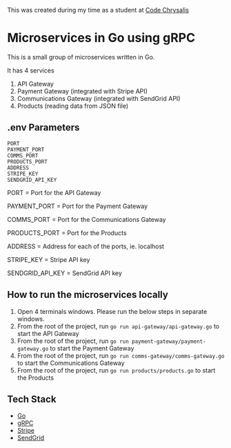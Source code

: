 This was created during my time as a student at [Code Chrysalis](https://www.codechrysalis.io/)

# Microservices in Go using gRPC

This is a small group of microservices written in Go.

It has 4 services

1. API Gateway
2. Payment Gateway (integrated with Stripe API)
3. Communications Gateway (integrated with SendGrid API)
4. Products (reading data from JSON file)

## .env Parameters

```
PORT
PAYMENT_PORT
COMMS_PORT
PRODUCTS_PORT
ADDRESS
STRIPE_KEY
SENDGRID_API_KEY
```

PORT = Port for the API Gateway

PAYMENT_PORT = Port for the Payment Gateway

COMMS_PORT = Port for the Communications Gateway

PRODUCTS_PORT = Port for the Products

ADDRESS = Address for each of the ports, ie. localhost

STRIPE_KEY = Stripe API key

SENDGRID_API_KEY = SendGrid API key

## How to run the microservices locally

1. Open 4 terminals windows. Please run the below steps in separate windows.
2. From the root of the project, run `go run api-gateway/api-gateway.go` to start the API Gateway
3. From the root of the project, run `go run payment-gateway/payment-gateway.go` to start the Payment Gateway
4. From the root of the project, run `go run comms-gateway/comms-gateway.go` to start the Communications Gateway
5. From the root of the project, run `go run products/products.go` to start the Products

## Tech Stack

- [Go](https://golang.org/)
- [gRPC](https://grpc.io/)
- [Stripe](https://stripe.com/)
- [SendGrid](https://sendgrid.com/)
